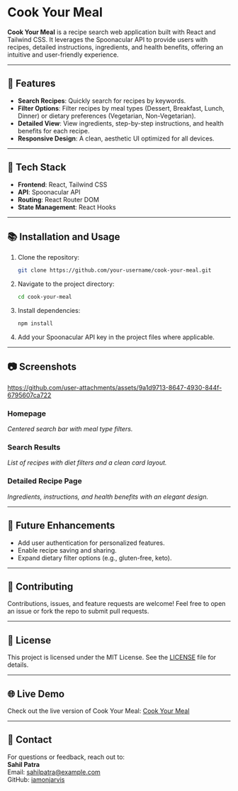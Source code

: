 # Cook Your Meal

**Cook Your Meal** is a recipe search web application built with React and Tailwind CSS. It leverages the Spoonacular API to provide users with recipes, detailed instructions, ingredients, and health benefits, offering an intuitive and user-friendly experience.

---

## 🚀 Features
- **Search Recipes**: Quickly search for recipes by keywords.
- **Filter Options**: Filter recipes by meal types (Dessert, Breakfast, Lunch, Dinner) or dietary preferences (Vegetarian, Non-Vegetarian).
- **Detailed View**: View ingredients, step-by-step instructions, and health benefits for each recipe.
- **Responsive Design**: A clean, aesthetic UI optimized for all devices.

---

## 🔧 Tech Stack
- **Frontend**: React, Tailwind CSS
- **API**: Spoonacular API
- **Routing**: React Router DOM
- **State Management**: React Hooks

---

## 📚 Installation and Usage
1. Clone the repository:
   ```bash
   git clone https://github.com/your-username/cook-your-meal.git
   ```
2. Navigate to the project directory:
   ```bash
   cd cook-your-meal
   ```
3. Install dependencies:
   ```bash
   npm install
   ```
4. Add your Spoonacular API key in the project files where applicable.

---

## 📷 Screenshots
https://github.com/user-attachments/assets/9a1d9713-8647-4930-844f-6795607ca722


### Homepage
*Centered search bar with meal type filters.*

### Search Results
*List of recipes with diet filters and a clean card layout.*

### Detailed Recipe Page
*Ingredients, instructions, and health benefits with an elegant design.*

---

## 🌟 Future Enhancements
- Add user authentication for personalized features.
- Enable recipe saving and sharing.
- Expand dietary filter options (e.g., gluten-free, keto).

---

## 🤝 Contributing
Contributions, issues, and feature requests are welcome! Feel free to open an issue or fork the repo to submit pull requests.

---

## 📜 License
This project is licensed under the MIT License. See the [LICENSE](LICENSE) file for details.

---

## 🌐 Live Demo
Check out the live version of Cook Your Meal: [Cook Your Meal](https://your-live-site-link.com)

---

## 📧 Contact
For questions or feedback, reach out to:  
**Sahil Patra**  
Email: sahilpatra@example.com  
GitHub: [iamonjarvis](https://github.com/iamonjarvis)
